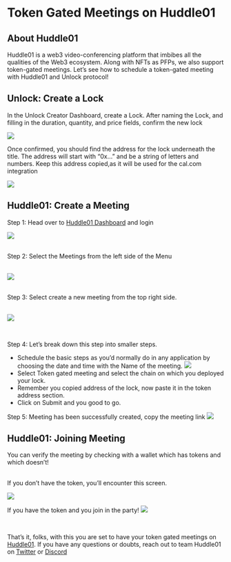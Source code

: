 # Token Gated Meetings on Huddle01

## About Huddle01
Huddle01 is a web3 video-conferencing platform that imbibes all the qualities of the Web3 ecosystem.
Along with NFTs as PFPs, we also support token-gated meetings. Let’s see how to schedule a token-gated meeting with Huddle01 and Unlock protocol! 

## Unlock: Create a Lock

In the Unlock Creator Dashboard, create a Lock. After naming the Lock, and filling in the duration, quantity, and price fields, confirm the new lock

![](https://ipfs.io/ipfs/bafkreiajwxiuqw5a4jmd3rjrfwclwdrnbrwdcbrgooppp4fotqozk6wv5m)

Once confirmed, you should find the address for the lock underneath the title.
The address will start with “0x…” and be a string of letters and numbers. Keep this address copied,as it will be used for the cal.com integration

![](https://ipfs.io/ipfs/bafkreif27bngjqqi3nlhtfonifipypyurazuvwgdol2iwmfxpueqip6fwy)

## Huddle01: Create a Meeting

Step 1: Head over to [Huddle01 Dashboard](https://bit.ly/huddle01dashboard) and login
<br/>

![](https://ipfs.io/ipfs/bafybeiaxspkrp6i4jwtgr72x45lvbf2cedrpnj2p3bxqs7emyh2gwnzh2u)

<br/>
Step 2: Select the Meetings from the left side of the Menu 
<br/> 
<br/> 

![](https://ipfs.io/ipfs/bafybeigvpo3jrzb6nkkus2dc2damozkmg2x3xehasfqqgghcnned7lfshe)

<br/>
Step 3: Select create a new meeting from the top right side.

<br/> 
<br/> 

![](https://ipfs.io/ipfs/bafybeiafk5wswiwiborg2zuidoblbzdxxx4iwyy74zvlvug7nlxhxw3twi)

<br/>


Step 4: Let’s break down this step into smaller steps.

 - Schedule the basic steps as you’d normally do in any application by choosing the date and time with the Name of the meeting.
   ![](https://ipfs.io/ipfs/bafybeiepbn7ds3u6fnvq3b3kdfm3g6thmb5gzuyryfaraazoieta5dxdhy)
 - Select Token gated meeting and select the chain on which you deployed your lock.
 - Remember you copied address of the lock, now paste it in the token address section. 
 - Click on Submit and you good to go. 


Step 5: Meeting has been successfully created, copy the meeting link
 ![](https://ipfs.io/ipfs/bafybeic5sxueeiv4no3qsqozjolz4sewctsje5tvctbe74yneuaclptasy)
      

## Huddle01: Joining  Meeting
You can verify the meeting by checking with a wallet which has tokens and which doesn’t! 

<br>
If you don’t have the token, you’ll encounter this screen. 

![](https://ipfs.io/ipfs/bafybeigv66jcgw2wd5b3ahyg7kjhl7kit442gcfxyjt7kv3aaaqhbih7sa)

If you have the token and you join in the party! 
![](https://ipfs.io/ipfs/bafybeidxzwhresgxhglqdwybobqepuabellomv5bwkog5u2dt33zikozom)

<br/>

That’s it, folks, with this you are set to have your token gated meetings on [Huddle01](https://huddle01.com/). 
If you have any questions or doubts, reach out to team Huddle01  on [Twitter](https://twitter.com/huddle01com) or
[Discord](https://discord.gg/grVTHbvKFF)
